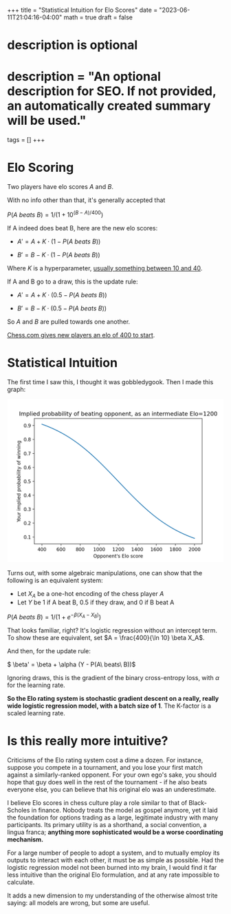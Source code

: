 +++
title = "Statistical Intuition for Elo Scores"
date = "2023-06-11T21:04:16-04:00"
math = true
draft = false

#
# description is optional
#
# description = "An optional description for SEO. If not provided, an automatically created summary will be used."

tags = []
+++

# Elo Scoring

Two players have elo scores $A$ and $B$.

With no info other than that, it's generally accepted that

$P(A\ beats\ B) = 1 / (1 + 10^{(B - A) / 400})$

If A indeed does beat B, here are the new elo scores:

* $A' = A + K \cdot (1 - P(A\ beats\ B))$

* $B' = B - K \cdot (1 - P(A\ beats\ B))$

Where $K$ is a hyperparameter, [usually something between 10 and 40](https://en.wikipedia.org/wiki/Elo_rating_system#Mathematical_details:~:text=New%20players%20have%20a%20K%C2%A0%3D%C2%A040%2C%20which%20drops%20to%20K%C2%A0%3D%C2%A020%20after%2030%20played%20games%2C%20and%20to%20K%C2%A0%3D%C2%A010%20when%20the%20player%20reaches%202400.%5B31%5D).

If A and B go to a draw, this is the update rule:

* $A' = A + K \cdot (0.5 - P(A\ beats\ B))$

* $B' = B - K \cdot (0.5 - P(A\ beats\ B))$

So $A$ and $B$ are pulled towards one another.

[Chess.com gives new players an elo of 400 to start](https://support.chess.com/article/671-how-do-i-create-an-accoun#:~:text=Choose%20your%20skill,Advanced%3A%201600).

# Statistical Intuition

The first time I saw this, I thought it was gobbledygook. Then I made this graph:

![png](/opp_elo_score.png)

Turns out, with some algebraic manipulations, one can show that the following is an equivalent system:

* Let $X_A$ be a one-hot encoding of the chess player $A$
* Let $Y$ be $1$ if A beat B, $0.5$ if they draw, and $0$ if B beat A

$P(A\ beats\ B) = 1 / (1 + e^{-\beta (X_A - X_B)})$

That looks familiar, right? It's logistic regression without an intercept term. To show these are equivalent, set $A = \frac{400}{\ln 10} \beta X_A$.

And then, for the update rule:

$ \beta' = \beta + \alpha (Y - P(A\ beats\ B))$

Ignoring draws, this is the gradient of the binary cross-entropy loss, with $\alpha$ for the learning rate.

**So the Elo rating system is stochastic gradient descent on a really, really wide logistic regression model, with a batch size of 1**. The K-factor is a scaled learning rate.

# Is this really more intuitive?

Criticisms of the Elo rating system cost a dime a dozen. For instance, suppose you compete in a tournament, and you lose your first match against a similarly-ranked opponent. For your own ego's sake, you should hope that guy does well in the rest of the tournament - if he also beats everyone else, you can believe that his original elo was an underestimate.

I believe Elo scores in chess culture play a role similar to that of Black-Scholes in finance. Nobody treats the model as gospel anymore, yet it laid the foundation for options trading as a large, legitimate industry with many participants. Its primary utility is as a shorthand, a social convention, a lingua franca; **anything more sophisticated would be a worse coordinating mechanism.** 

For a large number of people to adopt a system, and to mutually employ its outputs to interact with each other, it must be as simple as possible. Had the logistic regression model not been burned into my brain, I would find it far less intuitive than the original Elo formulation, and at any rate impossible to calculate.

It adds a new dimension to my understanding of the otherwise almost trite saying: all models are wrong, but some are useful.